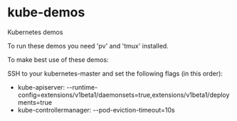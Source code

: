 # kube-demos
Kubernetes demos

To run these demos you need 'pv' and 'tmux' installed.

To make best use of these demos:

SSH to your kubernetes-master and set the following flags (in this order):
  * kube-apiserver: --runtime-config=extensions/v1beta1/daemonsets=true,extensions/v1beta1/deployments=true
  * kube-controllermanager: --pod-eviction-timeout=10s

